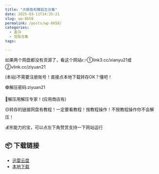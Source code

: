 ```yaml
---
title: "大鲸鱼和舞蹈生合集"
date: 2025-03-11T14:35:21
slug: wp-8658
permalink: /posts/wp-8658/
categories:
  - 盖📺
  - 恰饭合集
tags:

---
```


如果两个网盘都没有资源了，看这个网站👉①link3.cc/xianyu21或②vlink.cc/ziyuan21

(本站)不需要注册账号！直接点本地下载转存OK？懂吧！

🟢解压密码:ziyuan21

🔵解压用解压专家！(应用商店有)

🟡转存的链接网盘有教程！一定要看教程！按教程操作！不按教程操作你不会解压！

💰🈶能力的宝，可以点左下角赞赏支持一下网站运行

## 📦 下载链接
- [迅雷云盘](https://blziyuan21.com/pay-download/8658?key=93ee73ddf1&down_id=0)
- [本地下载](https://blziyuan21.com/pay-download/8658?key=93ee73ddf1&down_id=1)

